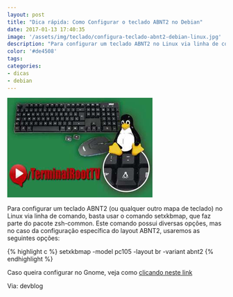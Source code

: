 ```yaml
---
layout: post
title: "Dica rápida: Como Configurar o teclado ABNT2 no Debian"
date: 2017-01-13 17:40:35
image: '/assets/img/teclado/configura-teclado-abnt2-debian-linux.jpg'
description: "Para configurar um teclado ABNT2 no Linux via linha de comando."
color: '#de4508'
tags:
categories:
- dicas
- debian
---
```


![Configurar teclado Debian Linux](/assets/img/teclado/configura-teclado-abnt2-debian-linux.jpg)

Para configurar um teclado ABNT2 (ou qualquer outro mapa de teclado) no Linux via linha de comando, basta usar o comando setxkbmap, que faz parte do pacote zsh-common. Este comando possui diversas opções, mas no caso da configuração específica do layout ABNT2, usaremos as seguintes opções:

{% highlight c %}
setxkbmap -model pc105 -layout br -variant abnt2
{% endhighlight %}

Caso queira configurar no Gnome, veja como [clicando neste link](http://devblog.drall.com.br/?p=4146)

Via: devblog

<script async src="https://pagead2.googlesyndication.com/pagead/js/adsbygoogle.js"></script>

<!-- Informat -->
<ins class="adsbygoogle"
 style="display:block"
 data-ad-client="ca-pub-2838251107855362"
 data-ad-slot="2327980059"
 data-ad-format="auto"
 data-full-width-responsive="true"></ins>

<script>
(adsbygoogle = window.adsbygoogle || []).push({});
</script>



